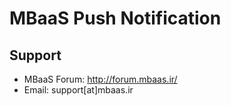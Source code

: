 # MBaaS Push Notification

## Support

- MBaaS Forum: http://forum.mbaas.ir/
- Email: support[at]mbaas.ir